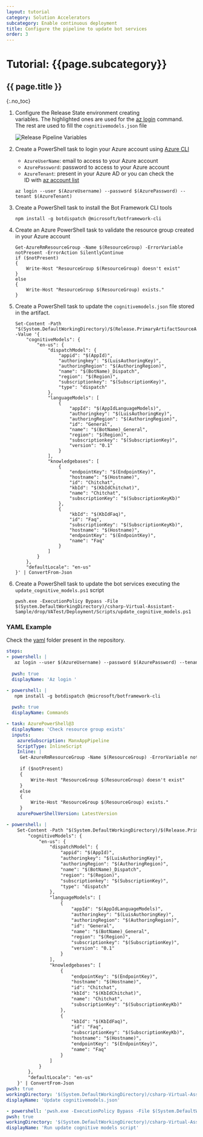```yaml
---
layout: tutorial
category: Solution Accelerators
subcategory: Enable continuous deployment
title: Configure the pipeline to update bot services
order: 3
---
```


# Tutorial: {{page.subcategory}}

## {{ page.title }}
{:.no_toc}

1. Configure the Release State environment creating variables. The highlighted ones are used for the [az login](https://docs.microsoft.com/en-us/cli/azure/reference-index?view=azure-cli-latest#az_login) command. The rest are used to fill the `cognitivemodels.json` file

    ![Release Pipeline Variables]({{site.baseurl}}/assets/images/configure_release_pipeline_variables.png)

1. Create a PowerShell task to login your Azure account using [Azure CLI](https://docs.microsoft.com/en-us/cli/azure/?view=azure-cli-latest)
    * `AzureUserName`: email to access to your Azure account
    * `AzurePassword`: password to access to your Azure account
    * `AzureTenant`: present in your Azure AD or you can check the ID with [az account list](https://docs.microsoft.com/en-us/cli/azure/account?view=azure-cli-latest#az_account_list)
    ```node
    az login --user $(AzureUsername) --password $(AzurePassword) --tenant $(AzureTenant)
    ```

1. Create a PowerShell task to install the Bot Framework CLI tools
    ```node
    npm install -g botdispatch @microsoft/botframework-cli
    ```

1. Create an Azure PowerShell task to validate the resource group created in your Azure account
    ```pwsh
    Get-AzureRmResourceGroup -Name $(ResourceGroup) -ErrorVariable notPresent -ErrorAction SilentlyContinue
    if ($notPresent)
    {
        Write-Host "ResourceGroup $(ResourceGroup) doesn't exist"
    }
    else
    {
        Write-Host "ResourceGroup $(ResourceGroup) exists."
    }
    ```

1. Create a PowerShell task to update the `cognitivemodels.json` file stored in the artifact.
    ```pwsh
    Set-Content -Path "$(System.DefaultWorkingDirectory)/$(Release.PrimaryArtifactSourceAlias)/drop/VATest/cognitivemodels.json" -Value '{
        "cognitiveModels": {
            "en-us": {
                "dispatchModel": {
                    "appid": "$(AppId)",
                    "authoringkey": "$(LuisAuthoringKey)",
                    "authoringRegion": "$(AuthoringRegion)",
                    "name": "$(BotName)_Dispatch",
                    "region": "$(Region)",
                    "subscriptionkey": "$(SubscriptionKey)",
                    "type": "dispatch"
                },
                "languageModels": [
                    {
                        "appId": "$(AppIdLanguageModels)",
                        "authoringkey": "$(LuisAuthoringKey)",
                        "authoringRegion": "$(AuthoringRegion)",
                        "id": "General",
                        "name": "$(BotName)_General",
                        "region": "$(Region)",
                        "subscriptionkey": "$(SubscriptionKey)",
                        "version": "0.1"
                    }
                ],
                "knowledgebases": [
                    {
                        "endpointKey": "$(EndpointKey)",
                        "hostname": "$(Hostname)",
                        "id": "Chitchat",
                        "kbId": "$(KbIdChitchat)",
                        "name": "Chitchat",
                        "subscriptionKey": "$(SubscriptionKeyKb)"
                    },
                    {
                        "kbId": "$(KbIdFaq)",
                        "id": "Faq",
                        "subscriptionKey": "$(SubscriptionKeyKb)",
                        "hostname": "$(Hostname)",
                        "endpointKey": "$(EndpointKey)",
                        "name": "Faq"
                    }
                ]
            }
        },
        "defaultLocale": "en-us"
    }' | ConvertFrom-Json
    ```

1. Create a PowerShell task to update the bot services executing the `update_cognitive_models.ps1` script
    ```pwsh
    pwsh.exe -ExecutionPolicy Bypass -File $(System.DefaultWorkingDirectory)/csharp-Virtual-Assistant-Sample/drop/VATest/Deployment/Scripts/update_cognitive_models.ps1
    ```

### YAML Example
Check the [yaml]({{site.repo}}/tree/master/build/yaml) folder present in the repository.

```yml
steps:
- powershell: |
   az login --user $(AzureUsername) --password $(AzurePassword) --tenant $(AzureTenant)
   
  pwsh: true
  displayName: 'Az login '

- powershell: |
   npm install -g botdispatch @microsoft/botframework-cli
   
  pwsh: true
  displayName: Commands

- task: AzurePowerShell@3
  displayName: 'Check resource group exists'
  inputs:
    azureSubscription: ManxAppPipeline
    ScriptType: InlineScript
    Inline: |
     Get-AzureRmResourceGroup -Name $(ResourceGroup) -ErrorVariable notPresent -ErrorAction SilentlyContinue
     
     if ($notPresent)
     {
         Write-Host "ResourceGroup $(ResourceGroup) doesn't exist"
     }
     else
     {
         Write-Host "ResourceGroup $(ResourceGroup) exists."
     }
    azurePowerShellVersion: LatestVersion

- powershell: |
    Set-Content -Path "$(System.DefaultWorkingDirectory)/$(Release.PrimaryArtifactSourceAlias)/drop/VATest/cognitivemodels.json" -Value '{
        "cognitiveModels": {
            "en-us": {
                "dispatchModel": {
                    "appid": "$(AppId)",
                    "authoringkey": "$(LuisAuthoringKey)",
                    "authoringRegion": "$(AuthoringRegion)",
                    "name": "$(BotName)_Dispatch",
                    "region": "$(Region)",
                    "subscriptionkey": "$(SubscriptionKey)",
                    "type": "dispatch"
                },
                "languageModels": [
                    {
                        "appId": "$(AppIdLanguageModels)",
                        "authoringkey": "$(LuisAuthoringKey)",
                        "authoringRegion": "$(AuthoringRegion)",
                        "id": "General",
                        "name": "$(BotName)_General",
                        "region": "$(Region)",
                        "subscriptionkey": "$(SubscriptionKey)",
                        "version": "0.1"
                    }
                ],
                "knowledgebases": [
                    {
                        "endpointKey": "$(EndpointKey)",
                        "hostname": "$(Hostname)",
                        "id": "Chitchat",
                        "kbId": "$(KbIdChitchat)",
                        "name": "Chitchat",
                        "subscriptionKey": "$(SubscriptionKeyKb)"
                    },
                    {
                        "kbId": "$(KbIdFaq)",
                        "id": "Faq",
                        "subscriptionKey": "$(SubscriptionKeyKb)",
                        "hostname": "$(Hostname)",
                        "endpointKey": "$(EndpointKey)",
                        "name": "Faq"
                    }
                ]
            }
        },
        "defaultLocale": "en-us"
    }' | ConvertFrom-Json
pwsh: true
workingDirectory: '$(System.DefaultWorkingDirectory)/csharp-Virtual-Assistant-Sample/drop/VATest'
displayName: 'Update cognitivemodels.json'

- powershell: 'pwsh.exe -ExecutionPolicy Bypass -File $(System.DefaultWorkingDirectory)/csharp-Virtual-Assistant-Sample/drop/VATest/Deployment/Scripts/update_cognitive_models.ps1'
pwsh: true
workingDirectory: '$(System.DefaultWorkingDirectory)/csharp-Virtual-Assistant-Sample/drop/VATest'
displayName: 'Run update cognitive models script'
```
